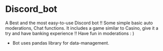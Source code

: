 # Discord_bot

A Best and the most easy-to-use Discord bot !! Some simple basic auto moderations, Chat functions. It includes a game similar to Casino, give it a try and have banking experience !! Have fun in moderations : ) 

* Bot uses pandas library for data-management.
